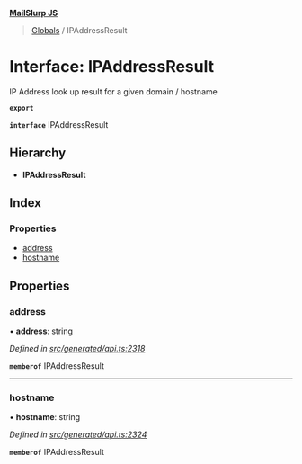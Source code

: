 **[MailSlurp JS](../README.md)**

> [Globals](../README.md) / IPAddressResult

# Interface: IPAddressResult

IP Address look up result for a given domain / hostname

**`export`** 

**`interface`** IPAddressResult

## Hierarchy

* **IPAddressResult**

## Index

### Properties

* [address](ipaddressresult.md#address)
* [hostname](ipaddressresult.md#hostname)

## Properties

### address

•  **address**: string

*Defined in [src/generated/api.ts:2318](https://github.com/mailslurp/mailslurp-client/blob/e4d4355/src/generated/api.ts#L2318)*

**`memberof`** IPAddressResult

___

### hostname

•  **hostname**: string

*Defined in [src/generated/api.ts:2324](https://github.com/mailslurp/mailslurp-client/blob/e4d4355/src/generated/api.ts#L2324)*

**`memberof`** IPAddressResult
